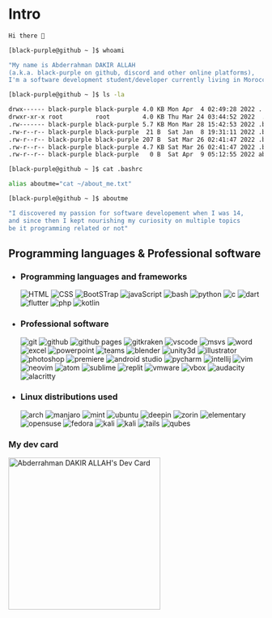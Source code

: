 # Intro
```bash
Hi there 👋

[black-purple@github ~ ]$ whoami

"My name is Abderrahman DAKIR ALLAH 
(a.k.a. black-purple on github, discord and other online platforms), 
I'm a software development student/developer currently living in Morocco."

[black-purple@github ~ ]$ ls -la

drwx------ black-purple black-purple 4.0 KB Mon Apr  4 02:49:28 2022 .
drwxr-xr-x root         root         4.0 KB Thu Mar 24 03:44:52 2022  ..
.rw------- black-purple black-purple 5.7 KB Mon Mar 28 15:42:53 2022 .bash_history
.rw-r--r-- black-purple black-purple  21 B  Sat Jan  8 19:31:11 2022 .bash_logout
.rw-r--r-- black-purple black-purple 207 B  Sat Mar 26 02:41:47 2022 .bash_profile
.rw-r--r-- black-purple black-purple 4.7 KB Sat Mar 26 02:41:47 2022 .bashrc
.rw-r--r-- black-purple black-purple   0 B  Sat Apr  9 05:12:55 2022 about_me.txt

[black-purple@github ~ ]$ cat .bashrc

alias aboutme="cat ~/about_me.txt"

[black-purple@github ~ ]$ aboutme

"I discovered my passion for software developement when I was 14,
and since then I kept nourishing my curiosity on multiple topics 
be it programming related or not"
```

## Programming languages & Professional software

* ### Programming languages and frameworks
    ![HTML](https://img.shields.io/static/v1?label=%20&message=HTML&color=%23E34F26&labelColor=%23ff000000&logo=HTML5)
    ![CSS](https://img.shields.io/static/v1?label=%20&message=CSS&color=%231572B6&labelColor=%23ff000000&logo=Css3&logoColor=%231572B6)
    ![BootSTrap](https://img.shields.io/static/v1?label=%20&message=BootStrap&color=%237952B3&labelColor=%23ff000000&logo=BootStrap)
    ![javaScript](https://img.shields.io/static/v1?label=%20&message=JavaScript&color=%23F7DF1E&labelColor=%23ff000000&logo=javaScript)
    ![bash](https://img.shields.io/static/v1?label=%20&message=Bash&color=%234EAA25&labelColor=%23ff000000&logo=gnubash)
    ![python](https://img.shields.io/static/v1?label=%20&message=Python&color=%23FFE873&labelColor=%23ff000000&logo=python&logoColor=%23FFE873)
    ![c](https://img.shields.io/static/v1?label=%20&message=Clang&color=%23adadad&labelColor=%23ff000000&logo=c&)
    ![dart](https://img.shields.io/static/v1?label=%20&message=Dart&color=%230175C2&labelColor=%23ff000000&logo=dart&logoColor=%230175C2)
    ![flutter](https://img.shields.io/static/v1?label=%20&message=Flutter&color=%2302569B&labelColor=%23ff000000&logo=flutter&logoColor=%2302569B)
    ![php](https://img.shields.io/static/v1?label=%20&message=PHP&color=%23777BB4&labelColor=%23ff000000&logo=php&logoColor=%23777BB4)
    ![kotlin](https://img.shields.io/static/v1?label=%20&message=Kotlin&color=%237F52FF&labelColor=%23ff000000&logo=kotlin&logoColor=%237F52FF)

* ### Professional software
    ![git](https://img.shields.io/static/v1?label=%20&message=Git&color=%23F05032&labelColor=%23ff000000&logo=git&logoColor=%23F05032)
    ![github](https://img.shields.io/static/v1?label=%20&message=GitHub&color=%23181717&labelColor=%23ff000000&logo=github&logoColor=%23fafafa)
    ![github pages](https://img.shields.io/static/v1?label=%20&message=Github%20Pages&color=%23222222&labelColor=%23ff000000&logo=githubpages&logoColor=%23fafafa)
    ![gitkraken](https://img.shields.io/static/v1?label=%20&message=GitKraken&color=%23179287&labelColor=%23ff000000&logo=gitkraken&logoColor=%23179287)
    ![vscode](https://img.shields.io/static/v1?label=%20&message=VScode&color=%23007ACC&labelColor=%23ff000000&logo=visualstudiocode&logoColor=%23007ACC)
    ![msvs](https://img.shields.io/static/v1?label=%20&message=MS%20Visual%20Studio&color=%235C2D91&labelColor=%23ff000000&logo=visualstudio&logoColor=%235C2D91)
    ![word](https://img.shields.io/static/v1?label=%20&message=MS%20Word&color=%232B579A&labelColor=%23ff000000&logo=microsoftword&logoColor=%232B579A)
    ![excel](https://img.shields.io/static/v1?label=%20&message=MS%20Excel&color=%23217346&labelColor=%23ff000000&logo=microsoftexcel&logoColor=%23217346)
    ![powerpoint](https://img.shields.io/static/v1?label=%20&message=MS%20PowerPoint&color=%23B7472A&labelColor=%23ff000000&logo=microsoftpowerpoint&logoColor=%23B7472A)
    ![teams](https://img.shields.io/static/v1?label=%20&message=MS%20Teams&color=%236264A7&labelColor=%23ff000000&logo=microsoftteams&logoColor=%236264A7)
    ![blender](https://img.shields.io/static/v1?label=%20&message=blender&color=%23F5792A&labelColor=%23ff000000&logo=blender&logoColor=%23F5792A)
    ![unity3d](https://img.shields.io/static/v1?label=%20&message=Unity3d&color=%23FFFFFF&labelColor=%23ff000000&logo=unity&logoColor=%23FFFFFF)
    ![illustrator](https://img.shields.io/static/v1?label=%20&message=Adobe%20Illustrator&color=%23FF9A00&labelColor=%23ff000000&logo=adobeillustrator&logoColor=%23FF9A00)
    ![photoshop](https://img.shields.io/static/v1?label=%20&message=Adobe%20Photoshop&color=%2331A8FF&labelColor=%23ff000000&logo=adobephotoshop&logoColor=%2331A8FF)
    ![premiere](https://img.shields.io/static/v1?label=%20&message=Adobe%20Premiere%20Pro&color=%239999FF&labelColor=%23ff000000&logo=adobepremierepro&logoColor=%239999FF)
    ![android studio](https://img.shields.io/static/v1?label=%20&message=Android%20Studio&color=%233DDC84&labelColor=%23ff000000&logo=androidstudio&logoColor=%233DDC84)
    ![pycharm](https://img.shields.io/static/v1?label=%20&message=Pycharm&color=%23EFE942&labelColor=%23ff000000&logo=pycharm&logoColor=%23EFE942)
    ![intellij](https://img.shields.io/static/v1?label=%20&message=Intellij%20Idea&color=%23B22F59&labelColor=%23ff000000&logo=intellijidea&logoColor=%23B22F59)
    ![vim](https://img.shields.io/static/v1?label=%20&message=Vim&color=%23019733&labelColor=%23ff000000&logo=vim&logoColor=%23019733)
    ![neovim](https://img.shields.io/static/v1?label=%20&message=Neovim&color=%2357A143&labelColor=%23ff000000&logo=neovim&logoColor=%2357A143)
    ![atom](https://img.shields.io/static/v1?label=%20&message=Atom&color=%2366595C&labelColor=%23ff000000&logo=atom&logoColor=%2366595C)
    ![sublime](https://img.shields.io/static/v1?label=%20&message=Sublime%20text&color=%23FF9800&labelColor=%23ff000000&logo=sublimetext&logoColor=%23FF9800)
    ![replit](https://img.shields.io/static/v1?label=%20&message=Replit&color=%23667881&labelColor=%23ff000000&logo=replit&logoColor=%23667881)
    ![vmware](https://img.shields.io/static/v1?label=%20&message=VMware%20Workstation/Player&color=%23607078&labelColor=%23ff000000&logo=vmware&logoColor=%23607078)
    ![vbox](https://img.shields.io/static/v1?label=%20&message=VirtualBox&color=%23183A61&labelColor=%23ff000000&logo=virtualbox&logoColor=%23183A61)
    ![audacity](https://img.shields.io/static/v1?label=%20&message=Audacity&color=%230000CC&labelColor=%23ff000000&logo=audacity&logoColor=%230000CC)
    ![alacritty](https://img.shields.io/static/v1?label=%20&message=Alacritty&color=%23F46D01&labelColor=%23ff000000&logo=alacritty&logoColor=%23F46D01)

* ### Linux distributions used
    ![arch](https://img.shields.io/static/v1?label=%20&message=Arch%20linux&color=%231793D1&labelColor=%23ff000000&logo=archlinux&logoColor=%231793D1)
    ![manjaro](https://img.shields.io/static/v1?label=%20&message=Manjaro&color=%2335BF5C&labelColor=%23ff000000&logo=manjaro&logoColor=%2335BF5C)
    ![mint](https://img.shields.io/static/v1?label=%20&message=Linux%20Mint&color=%2387CF3E&labelColor=%23ff000000&logo=linuxmint&logoColor=%2387CF3E)
    ![ubuntu](https://img.shields.io/static/v1?label=%20&message=Ubuntu&color=%23E95420&labelColor=%23ff000000&logo=ubuntu&logoColor=%23E95420)
    ![deepin](https://img.shields.io/static/v1?label=%20&message=Deepin%20OS&color=%23007CFF&labelColor=%23ff000000&logo=deepin&logoColor=%23007CFF)
    ![zorin](https://img.shields.io/static/v1?label=%20&message=Zorin%20OS&color=%230CC1F3&labelColor=%23ff000000&logo=zorin&logoColor=%230CC1F3)
    ![elementary](https://img.shields.io/static/v1?label=%20&message=Elementary%20OS&color=%2364BAFF&labelColor=%23ff000000&logo=elementary&logoColor=%2364BAFF)
    ![opensuse](https://img.shields.io/static/v1?label=%20&message=OpenSUSE&color=%2373BA25&labelColor=%23ff000000&logo=opensuse&logoColor=%2373BA25)
    ![fedora](https://img.shields.io/static/v1?label=%20&message=Fedora&color=%2351A2DA&labelColor=%23ff000000&logo=fedora&logoColor=%2351A2DA)
    ![kali](https://img.shields.io/static/v1?label=%20&message=Kali%20Linux&color=%23557C94&labelColor=%23ff000000&logo=kalilinux&logoColor=%23557C94)
    ![kali](https://img.shields.io/static/v1?label=%20&message=Parrot%20Sec&color=%2304F2FC&labelColor=%23ff000000&logo=linux&logoColor=%2304F2FC)
    ![tails](https://img.shields.io/static/v1?label=%20&message=Tails&color=%2356347C&labelColor=%23ff000000&logo=tails&logoColor=%2356347C)
    ![qubes](https://img.shields.io/static/v1?label=%20&message=Qubes&color=%233874D8&labelColor=%23ff000000&logo=qubesos&logoColor=%233874D8)

### My dev card
<a href="https://app.daily.dev/black_purple"><img src="https://api.daily.dev/devcards/2869e0c1367f4915b9078012bbc2e157.png?r=s2a" width="300" alt="Abderrahman DAKIR ALLAH's Dev Card"/></a>